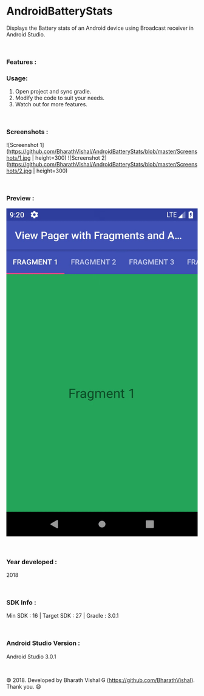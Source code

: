 # AndroidBatteryStats
Displays the Battery stats of an Android device using Broadcast receiver in Android Studio.

&nbsp;
### Features : 

### Usage:
1. Open project and sync gradle.
2. Modify the code to suit your needs.
3. Watch out for more features.


&nbsp;
### Screenshots : 
![Screenshot 1](https://github.com/BharathVishal/AndroidBatteryStats/blob/master/Screenshots/1.jpg | height=300)
![Screenshot 2](https://github.com/BharathVishal/AndroidBatteryStats/blob/master/Screenshots/2.jpg | height=300)


&nbsp;
### Preview : 
![Preview](https://github.com/BharathVishal/ViewPagerwithFragmentsandAdmob/blob/master/Preview/PreviewGif.gif)


&nbsp;

### Year developed : 
2018


&nbsp;

### SDK Info : 
Min SDK : 16  | Target SDK : 27 | Gradle : 3.0.1

&nbsp;


### Android Studio Version : 
Android Studio 3.0.1


&nbsp;

© 2018. Developed by Bharath Vishal G (https://github.com/BharathVishal).
Thank you. :smile:
